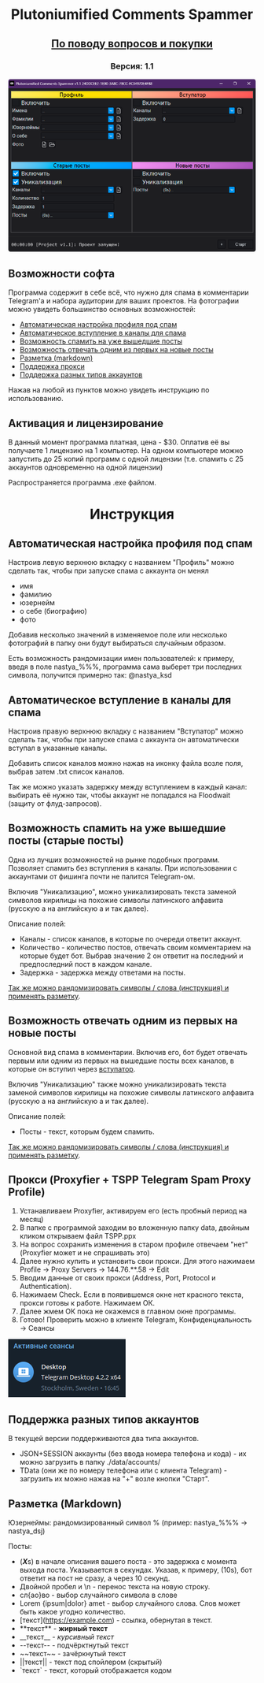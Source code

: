 <h1 align="center">
Plutoniumified Comments Spammer
</h1>
<h2 align="center"><a href="https://t.me/telefuckproj">По поводу вопросов и покупки</a>
<h3 align="center">Версия: 1.1</h3>


![](files/preview.png)
## Возможности софта
Программа содержит в себе всё, что нужно для спама в комментарии Telegram'а и набора аудитории для ваших проектов.
На фотографии можно увидеть большинство основных возможностей:
- [Автоматическая настройка профиля под спам](https://github.com/plutonium777/enhanced-comments-md#%D0%B0%D0%B2%D1%82%D0%BE%D0%BC%D0%B0%D1%82%D0%B8%D1%87%D0%B5%D1%81%D0%BA%D0%B0%D1%8F-%D0%BD%D0%B0%D1%81%D1%82%D1%80%D0%BE%D0%B9%D0%BA%D0%B0-%D0%BF%D1%80%D0%BE%D1%84%D0%B8%D0%BB%D1%8F-%D0%BF%D0%BE%D0%B4-%D1%81%D0%BF%D0%B0%D0%BC)
- [Автоматическое вступление в каналы для спама](https://github.com/plutonium777/enhanced-comments-md#%D0%B0%D0%B2%D1%82%D0%BE%D0%BC%D0%B0%D1%82%D0%B8%D1%87%D0%B5%D1%81%D0%BA%D0%BE%D0%B5-%D0%B2%D1%81%D1%82%D1%83%D0%BF%D0%BB%D0%B5%D0%BD%D0%B8%D0%B5-%D0%B2-%D0%BA%D0%B0%D0%BD%D0%B0%D0%BB%D1%8B-%D0%B4%D0%BB%D1%8F-%D1%81%D0%BF%D0%B0%D0%BC%D0%B0)
- [Возможность спамить на уже вышедшие посты](https://github.com/plutonium777/enhanced-comments-md#%D0%B2%D0%BE%D0%B7%D0%BC%D0%BE%D0%B6%D0%BD%D0%BE%D1%81%D1%82%D1%8C-%D1%81%D0%BF%D0%B0%D0%BC%D0%B8%D1%82%D1%8C-%D0%BD%D0%B0-%D1%83%D0%B6%D0%B5-%D0%B2%D1%8B%D1%88%D0%B5%D0%B4%D1%88%D0%B8%D0%B5-%D0%BF%D0%BE%D1%81%D1%82%D1%8B-%D1%81%D1%82%D0%B0%D1%80%D1%8B%D0%B5-%D0%BF%D0%BE%D1%81%D1%82%D1%8B)
- [Возможность отвечать одним из первых на новые посты](https://github.com/plutonium777/enhanced-comments-md#%D0%B2%D0%BE%D0%B7%D0%BC%D0%BE%D0%B6%D0%BD%D0%BE%D1%81%D1%82%D1%8C-%D0%BE%D1%82%D0%B2%D0%B5%D1%87%D0%B0%D1%82%D1%8C-%D0%BE%D0%B4%D0%BD%D0%B8%D0%BC-%D0%B8%D0%B7-%D0%BF%D0%B5%D1%80%D0%B2%D1%8B%D1%85-%D0%BD%D0%B0-%D0%BD%D0%BE%D0%B2%D1%8B%D0%B5-%D0%BF%D0%BE%D1%81%D1%82%D1%8B)
- [Разметка (markdown)](https://github.com/plutonium777/enhanced-comments-md#%D1%80%D0%B0%D0%B7%D0%BC%D0%B5%D1%82%D0%BA%D0%B0-markdown)
- [Поддержка прокси](https://github.com/plutonium777/enhanced-comments-md#%D0%BF%D1%80%D0%BE%D0%BA%D1%81%D0%B8-proxyfier--tspp-telegram-spam-proxy-profile)
- [Поддержка разных типов аккаунтов](https://github.com/plutonium777/enhanced-comments-md#%D0%BF%D0%BE%D0%B4%D0%B4%D0%B5%D1%80%D0%B6%D0%BA%D0%B0-%D1%80%D0%B0%D0%B7%D0%BD%D1%8B%D1%85-%D1%82%D0%B8%D0%BF%D0%BE%D0%B2-%D0%B0%D0%BA%D0%BA%D0%B0%D1%83%D0%BD%D1%82%D0%BE%D0%B2)

Нажав на любой из пунктов  можно  увидеть инструкцию по использованию.
## Активация и лицензирование
В данный момент программа платная, цена - $30. 
Оплатив её вы получаете 1 лицензию на 1 компьютер. 
На одном компьютере можно запустить до 25 копий программ с одной лицензии (т.е. спамить с 25 аккаунтов одновременно на одной лицензии)

Распространяется программа .exe файлом.
<h1 align="center">
Инструкция
</h1>

## Автоматическая настройка профиля под спам
Настроив левую верхнюю вкладку с названием "Профиль" можно сделать так, чтобы при запуске спама с аккаунта он менял
- имя
- фамилию
- юзернейм
- о себе (биографию)
- фото

Добавив несколько значений в изменяемое поле или несколько фотографий в папку они будут выбираться случайным образом.

Есть возможность рандомизации имен пользователей: к примеру, введя в поле nastya_%%%, программа сама выберет три последних символа, получится примерно так: @nastya_ksd
## Автоматическое вступление в каналы для спама
Настроив правую верхнюю вкладку с названием "Вступатор" можно сделать так, чтобы при запуске спама с аккаунта он автоматически вступал в указанные каналы.

Добавить список каналов можно нажав на иконку файла возле поля, выбрав затем .txt список каналов.

Так же можно указать задержку между вступлением в каждый канал: выбирать её нужно так, чтобы аккаунт не попадался на Floodwait (защиту от флуд-запросов).
## Возможность спамить на уже вышедшие посты (старые посты)
Одна из лучших возможностей на рынке подобных программ. Позволяет спамить без вступления в каналы. При использовании с аккаунтами от фишинга почти не палится Telegram-ом.

Включив "Уникализацию", можно уникализировать текста заменой символов кирилицы на похожие символы латинского алфавита (русскую а на английскую a и так далее).

Описание полей:
- Каналы - список каналов, в которые по очереди ответит аккаунт.
- Количество - количество постов, отвечать своим комментарием на которые будет бот. Выбрав значение 2 он ответит на последний и предпоследний пост в каждом канале.
- Задержка - задержка между ответами  на посты.

[Так же можно рандомизировать символы / слова (инструкция) и применять разметку](https://github.com/plutonium777/enhanced-comments-md#%D1%80%D0%B0%D0%B7%D0%BC%D0%B5%D1%82%D0%BA%D0%B0-markdown).

## Возможность отвечать одним из первых на новые посты
Основной вид спама в комментарии. Включив его, бот будет отвечать первым или одним из первых на вышедшие посты всех каналов, в которые он вступил через [вступатор]().

Включив "Уникализацию" также можно уникализировать текста заменой символов кирилицы на похожие символы латинского алфавита (русскую а на английскую a и так далее).

Описание полей:
- Посты - текст, которым будем спамить.

[Так же можно рандомизировать символы / слова (инструкция) и применять разметку](https://github.com/plutonium777/enhanced-comments-md#%D1%80%D0%B0%D0%B7%D0%BC%D0%B5%D1%82%D0%BA%D0%B0-markdown).

## Прокси (Proxyfier + TSPP Telegram Spam Proxy Profile)
1. Устанавливаем Proxyfier, активируем его (есть пробный период на месяц)
2. В папке с программой заходим во вложенную папку data, двойным кликом открываем файл TSPP.ppx
3. На вопрос сохранить изменения в старом профиле отвечаем "нет" (Proxyfier может и не спрашивать это)
4. Далее нужно купить и установить свои прокси. Для этого нажимаем Profile -> Proxy Servers -> 144.76.\*\*.58 -> Edit
5. Вводим данные от своих прокси (Address, Port, Protocol и Authentication).
6. Нажимаем Check. Если в появившемся окне нет красного текста, прокси готовы к работе. Нажимаем ОК.
7. Далее жмем ОК пока не окажемся в главном окне программы.
8. Готово! Проверить можно в клиенте Telegram, Конфиденциальность -> Сеансы

![](files/tspp.png)

## Поддержка разных типов аккаунтов
В текущей версии поддерживаются два типа аккаунтов. 
- JSON+SESSION аккаунты (без ввода номера телефона и кода) - их можно загрузить в папку ./data/accounts/
- TData (они же по номеру телефона или с клиента Telegram) - загрузить их можно нажав на "+" возле кнопки "Старт".

## Разметка (Markdown)
Юзернеймы: рандомизированный символ % (пример: nastya_%%% -> nastya_dsj)

Посты: 
- (***X***s) в начале описания вашего поста - это задержка с момента выхода поста. Указывается в секундах. Указав, к примеру, (10s), бот ответит на пост не сразу, а через 10 секунд. 
- Двойной пробел и \n - перенос текста на новую строку.
- сл{ао}во - выбор случайного символа в слове
- Lorem {ipsum|dolor} amet - выбор случайного слова. Слов может быть какое угодно количество.
- \[текст](https://example.com) - ссылка, обернутая в текст.
- \*\*текст** - **жирный текст**
- \_\_текст__ - _курсивный текст_
- \-\-текст-- - подчёрктнутый текст
- \~\~текст~~ - зачёркнутый текст
- ||текст|| - текст под спойлером (скрытый)
- \`текст` - текст, который отображается кодом
